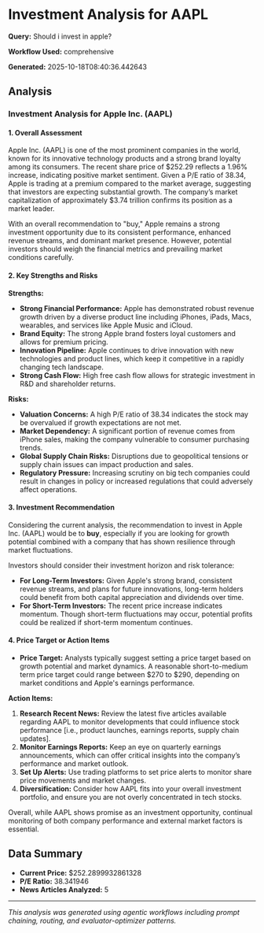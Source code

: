 # Investment Analysis for AAPL

**Query:** Should i invest in apple?

**Workflow Used:** comprehensive

**Generated:** 2025-10-18T08:40:36.442643

## Analysis

### Investment Analysis for Apple Inc. (AAPL)

#### 1. Overall Assessment
Apple Inc. (AAPL) is one of the most prominent companies in the world, known for its innovative technology products and a strong brand loyalty among its consumers. The recent share price of $252.29 reflects a 1.96% increase, indicating positive market sentiment. Given a P/E ratio of 38.34, Apple is trading at a premium compared to the market average, suggesting that investors are expecting substantial growth. The company’s market capitalization of approximately $3.74 trillion confirms its position as a market leader.

With an overall recommendation to "buy," Apple remains a strong investment opportunity due to its consistent performance, enhanced revenue streams, and dominant market presence. However, potential investors should weigh the financial metrics and prevailing market conditions carefully.

#### 2. Key Strengths and Risks

**Strengths:**
- **Strong Financial Performance:** Apple has demonstrated robust revenue growth driven by a diverse product line including iPhones, iPads, Macs, wearables, and services like Apple Music and iCloud.
- **Brand Equity:** The strong Apple brand fosters loyal customers and allows for premium pricing.
- **Innovation Pipeline:** Apple continues to drive innovation with new technologies and product lines, which keep it competitive in a rapidly changing tech landscape.
- **Strong Cash Flow:** High free cash flow allows for strategic investment in R&D and shareholder returns.

**Risks:**
- **Valuation Concerns:** A high P/E ratio of 38.34 indicates the stock may be overvalued if growth expectations are not met.
- **Market Dependency:** A significant portion of revenue comes from iPhone sales, making the company vulnerable to consumer purchasing trends.
- **Global Supply Chain Risks:** Disruptions due to geopolitical tensions or supply chain issues can impact production and sales.
- **Regulatory Pressure:** Increasing scrutiny on big tech companies could result in changes in policy or increased regulations that could adversely affect operations.

#### 3. Investment Recommendation
Considering the current analysis, the recommendation to invest in Apple Inc. (AAPL) would be to **buy**, especially if you are looking for growth potential combined with a company that has shown resilience through market fluctuations. 

Investors should consider their investment horizon and risk tolerance:
- **For Long-Term Investors:** Given Apple's strong brand, consistent revenue streams, and plans for future innovations, long-term holders could benefit from both capital appreciation and dividends over time.
- **For Short-Term Investors:** The recent price increase indicates momentum. Though short-term fluctuations may occur, potential profits could be realized if short-term momentum continues.

#### 4. Price Target or Action Items
- **Price Target:** Analysts typically suggest setting a price target based on growth potential and market dynamics. A reasonable short-to-medium term price target could range between $270 to $290, depending on market conditions and Apple's earnings performance.
  
**Action Items:**
1. **Research Recent News:** Review the latest five articles available regarding AAPL to monitor developments that could influence stock performance [i.e., product launches, earnings reports, supply chain updates].
2. **Monitor Earnings Reports:** Keep an eye on quarterly earnings announcements, which can offer critical insights into the company’s performance and market outlook.
3. **Set Up Alerts:** Use trading platforms to set price alerts to monitor share price movements and market changes.
4. **Diversification:** Consider how AAPL fits into your overall investment portfolio, and ensure you are not overly concentrated in tech stocks.

Overall, while AAPL shows promise as an investment opportunity, continual monitoring of both company performance and external market factors is essential.

## Data Summary

- **Current Price:** $252.2899932861328
- **P/E Ratio:** 38.341946
- **News Articles Analyzed:** 5

---

*This analysis was generated using agentic workflows including prompt chaining, routing, and evaluator-optimizer patterns.*

